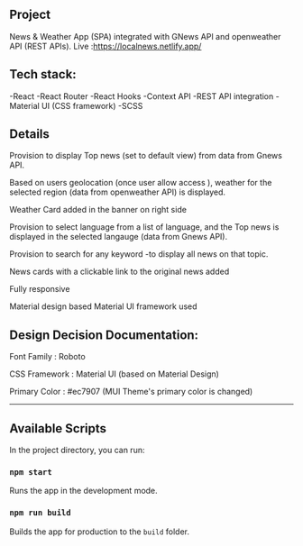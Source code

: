 ## Project
News & Weather App (SPA) integrated with GNews API and openweather API (REST APIs).
Live :https://localnews.netlify.app/

## Tech stack:
-React
-React Router
-React Hooks
-Context API
-REST API integration
-Material UI (CSS framework)
-SCSS


## Details 

Provision to display Top news (set to default view) from data from Gnews API.

Based on users geolocation (once user allow access ), weather for the selected region (data from openweather API)  is displayed.

Weather Card added in the banner on right side

Provision to select language from a list of language, and the Top news is displayed in the selected langauge (data from Gnews API).

Provision to search for any keyword -to display all news on that topic.

News cards with a clickable link to the original news added

Fully responsive

Material design based Material UI framework used 


## Design Decision Documentation:

Font Family : Roboto 

CSS Framework : Material UI (based on Material Design)

Primary Color :  #ec7907  (MUI Theme's primary color is changed)


-------------------------------------------------------------------------------

## Available Scripts

In the project directory, you can run:

### `npm start`

Runs the app in the development mode.<br />


### `npm run build`

Builds the app for production to the `build` folder.<br />


